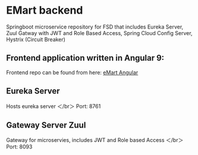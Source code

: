 # EMart backend

Springboot microservice repository for FSD that includes Eureka Server, Zuul Gatway with JWT and Role Based Access, Spring Cloud Config Server, Hystrix (Circuit Breaker) 

## Frontend application written in Angular 9:  

Frontend repo can be found from here: [eMart Angular](https://github.com/Fribyter/eMart-angular)

## Eureka Server

Hosts eureka server
＜/br＞
Port: 8761  

## Gateway Server Zuul  

Gateway for microservies, includes JWT and Role based Access 
＜/br＞
Port: 8093  